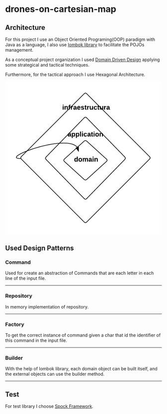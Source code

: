 # drones-on-cartesian-map

## Architecture 

For this project I use an Object Oriented Programing(OOP) paradigm with Java as a language,
 I also use [lombok library](https://projectlombok.org/setup/gradle) to facilitate the POJOs management.
 
As a conceptual project organization I used [Domain Driven Design](https://es.wikipedia.org/wiki/Dise%C3%B1o_guiado_por_el_dominio)
applying some strategical and tactical techniques.

Furthermore, for the tactical approach I use Hexagonal Architecture.     

![alt text](https://github.com/jhon0010/drones-on-cartesian-map/blob/master/docs/images/HexagonalArchitecture.png)


## Used Design Patterns

### Command
 
 Used for create an abstraction of Commands that are each letter in each line of the input file.

 ***
 
### Repository 

In memory implementation of repository.
 ***

### Factory

To get the correct instance of command given a char that id the identifier of this command in the input file.
 ***

### Builder

With the help of lombok library, each domain object can be built itself, and the external objects can use the builder method. 
 ***

## Test

For test library I choose [Spock Framework](http://spockframework.org/). 
